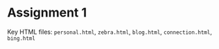 # Assignment 1
Key HTML files:
`personal.html`, `zebra.html`, `blog.html`, `connection.html`, `bing.html`
